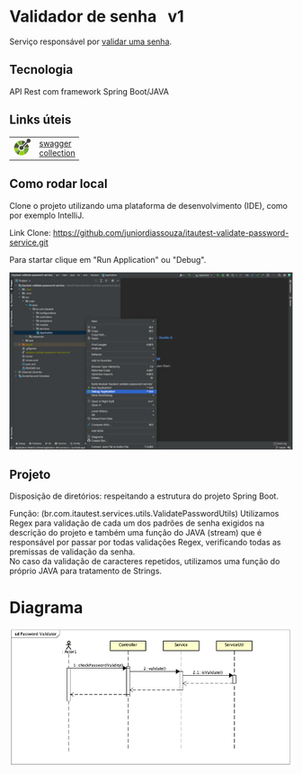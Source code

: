 # Validador de senha &nbsp; v1

Serviço responsável por [validar uma senha](http://localhost:8080/api/validator/v1/password).

## Tecnologia

API Rest com framework Spring Boot/JAVA

## Links úteis

|  |  |
| ------ | ------ |
| <img src="https://github.com/juniordiassouza/itautest-validate-password-service/blob/master/src/main/resources/images/openapi%20.png" width="32" height="32"> | [swagger](http://localhost:8080/api/validator/v1/swagger-ui/index.html) <br> [collection](http://localhost:8080/api/validator/v1/v2/api-docs) |

## Como rodar local

Clone o projeto utilizando uma plataforma de desenvolvimento (IDE), como por exemplo IntelliJ.

Link Clone: https://github.com/juniordiassouza/itautest-validate-password-service.git

Para startar clique em "Run Application" ou "Debug".

<img src="https://github.com/juniordiassouza/itautest-validate-password-service/blob/master/src/main/resources/images/tela.png">

## Projeto

Disposição de diretórios: respeitando a estrutura do projeto Spring Boot.

Função: (br.com.itautest.services.utils.ValidatePasswordUtils) Utilizamos Regex para validação de cada um dos padrões de senha exigidos na descrição do projeto e também uma função do JAVA (stream) que é responsável por passar por todas validações Regex, verificando todas as premissas de validação da senha.  
No caso da validação de caracteres repetidos, utilizamos uma função do próprio JAVA para tratamento de Strings.

# Diagrama

<img src="https://github.com/juniordiassouza/itautest-validate-password-service/blob/master/src/main/resources/images/diagrama.png">
